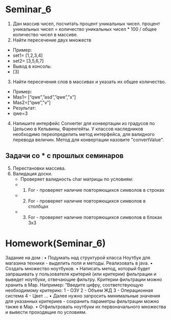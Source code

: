 # Seminar_6

1. Дан массив чисел, посчитать процент уникальных чисел.
   процент уникальных чисел = количество уникальных чисел * 100 / общее количество чисел в массиве.
2. Найти пересечение двух множеств

* Пример:
* set1= [1,2,3,4]
* set2= [3,5,6,7]
* Вывод в консоль:
* [3]

3. Найти пересечения слов в массивах и указать их общее количество.

* Пример:
* Mas1= [“qwe”,”asd”,”qwe”,”x”]
* Mas2=[“qwe”,”v”]
* Результат:
* qwe=3

4. Напишите интерфейс Converter для конвертации из градусов по Цельсию в
   Кельвины, Фаренгейты. У классов наследников необходимо переопределить метод интерфейса,
   для валидного перевода величин. Метод для конвертации назовите "convertValue".

## Задачи со * с прошлых семинаров

5. Перестановки массива.
6. Валидация доски.
    * Проверяет валидность char матрицы по условиям:
    *
        1) For - проверяет наличие повторяющихся символов в строках
    *
        2) For - проверяет наличие повторяющихся символов в столбцах
    *
        3) For - проверяет наличие повторяющихся символов в блоках 3x3

# Homework(Seminar_6)

Задание на дом :
• Подумать над структурой класса Ноутбук для магазина техники - выделить поля и методы. Реализовать в java.
• Создать множество ноутбуков.
• Написать метод, который будет запрашивать у пользователя критерий (или критерии) фильтрации и выведет ноутбуки,
отвечающие фильтру. Критерии фильтрации можно хранить в Map. Например:
“Введите цифру, соответствующую необходимому критерию:
1 - ОЗУ
2 - Объем ЖД
3 - Операционная система
4 - Цвет …
• Далее нужно запросить минимальные значения для указанных критериев - сохранить параметры фильтрации можно также в Map.
• Отфильтровать ноутбуки их первоначального множества и вывести проходящие по условиям.

